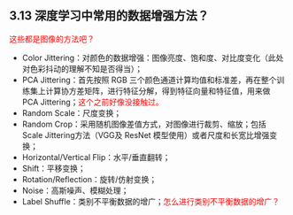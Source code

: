 

## 3.13 深度学习中常用的数据增强方法？

<span style="color:red;">这些都是图像的方法吧？</span>

- Color Jittering：对颜色的数据增强：图像亮度、饱和度、对比度变化（此处对色彩抖动的理解不知是否得当）；
- PCA  Jittering：首先按照 RGB 三个颜色通道计算均值和标准差，再在整个训练集上计算协方差矩阵，进行特征分解，得到特征向量和特征值，用来做 PCA Jittering；<span style="color:red;">这个之前好像没接触过。</span>
- Random Scale：尺度变换；
- Random Crop：采用随机图像差值方式，对图像进行裁剪、缩放；包括 Scale Jittering方法（VGG及 ResNet 模型使用）或者尺度和长宽比增强变换；
- Horizontal/Vertical Flip：水平/垂直翻转；
- Shift：平移变换；
- Rotation/Reflection：旋转/仿射变换；
- Noise：高斯噪声、模糊处理；
- Label Shuffle：类别不平衡数据的增广；<span style="color:red;">怎么进行类别不平衡数据的增广？</span>
